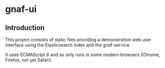 # gnaf-ui

## Introduction
This project consists of static files providing a demonstration web user interface using the Elasticsearch index and the gnaf-service.

It uses ECMAScript 6 and so only runs in some modern browsers (Chrome, Firefox, not yet Safari).